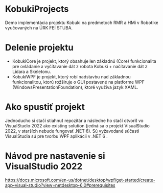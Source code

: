 # KobukiProjects
 
Demo implementácia projektu Kobuki na predmetoch RMR a HMi v Robotike vyučovaných na ÚRK FEI STUBA.

# Delenie projektu
- KobukiCore je projekt, ktorý obsahuje len základnú (Core) funkcionalita pre ovládanie a vyčítavanie dát z robota Kobuki + načítavanie dát z Lidara a Skeletonu.
- KobukiWPF je projekt, ktorý robí nadstavbu nad základnou funkcionalitou, ktorú rožširuje o GUI postavené na platforme WPF (WindowsPresentationFoundation), ktoré využíva jazyk XAML.

# Ako spustiť projekt
Jednoducho si stačí stiahnuť repozitár a následne ho stačí otvoriť vo VisualStudio 2022 ako existing solution (jedná sa o projekt VisualStudio 2022, v starších nebude fungovať .NET 6). Sú vyžavodané súčasti VisualStudia sú pre tvorbu WPF aplikácii v .NET 6 .

# Návod pre nastavenie si VisualStudio 2022
https://docs.microsoft.com/en-us/dotnet/desktop/wpf/get-started/create-app-visual-studio?view=netdesktop-6.0#prerequisites
